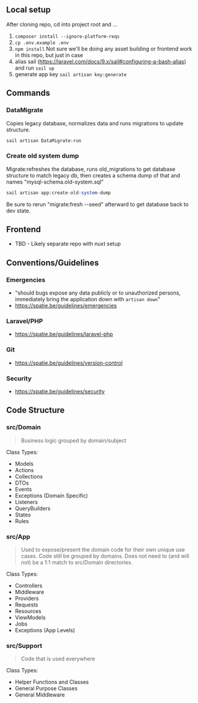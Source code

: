 ## Local setup

After cloning repo, cd into project root and ...

1. ```composer install --ignore-platform-reqs```
2. ```cp .env.example .env```
3. ```npm install```  Not sure we'll be doing any asset building or frontend work in this repo, but just in case
4. alias sail (https://laravel.com/docs/9.x/sail#configuring-a-bash-alias) and run ```sail up```
5. generate app key ```sail artisan key:generate```

## Commands

### DataMigrate

Copies legacy database, normalizes data and runs migrations to update structure.

```php
sail artisan DataMigrate:run
```

### Create old system dump

Migrate:refreshes the database, runs old_migrations to get database structure to match legacy db, then creates a schema dump of that and names "mysql-schema.old-system.sql"

```php
sail artisan app:create-old-system-dump
```

Be sure to rerun "migrate:fresh --seed" afterward to get database back to dev state.


## Frontend

- TBD - Likely separate repo with nuxt setup

## Conventions/Guidelines

### Emergencies

- "should bugs expose any data publicly or to unauthorized persons, immediately bring the application down with ```artisan down```"
- https://spatie.be/guidelines/emergencies

### Laravel/PHP

- https://spatie.be/guidelines/laravel-php

### Git

- https://spatie.be/guidelines/version-control

### Security

- https://spatie.be/guidelines/security

## Code Structure

### src/Domain

> Business logic grouped by domain/subject

Class Types:

- Models
- Actions
- Collections
- DTOs
- Events
- Exceptions (Domain Specific)
- Listeners
- QueryBuilders
- States
- Rules

### src/App

> Used to expose/present the domain code for their own unique use cases.  Code still be grouped by domains.  Does not need to (and will not) be a 1:1 match to src/Domain directories.

Class Types:

- Controllers
- Middleware
- Providers
- Requests
- Resources
- ViewModels
- Jobs
- Exceptions (App Levels)

### src/Support

> Code that is used everywhere

Class Types:

- Helper Functions and Classes
- General Purpose Classes
- General Middleware
